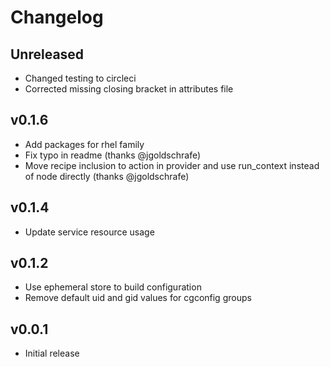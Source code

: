 # Changelog

## Unreleased

* Changed testing to circleci
* Corrected missing closing bracket in attributes file

## v0.1.6

* Add packages for rhel family
* Fix typo in readme (thanks @jgoldschrafe)
* Move recipe inclusion to action in provider and use run_context instead of node directly (thanks @jgoldschrafe)

## v0.1.4

* Update service resource usage

## v0.1.2

* Use ephemeral store to build configuration
* Remove default uid and gid values for cgconfig groups

## v0.0.1

* Initial release
